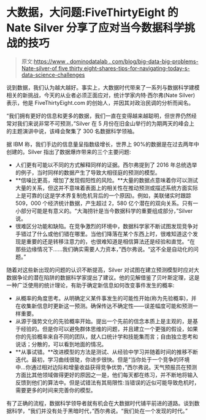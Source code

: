 # 大数据，大问题:FiveThirtyEight 的 Nate Silver 分享了应对当今数据科学挑战的技巧

> 原文:[https://www . dominodatalab . com/blog/big-data-big-problems-Nate-silver-of five thirty eight-shares-tips-for-navigating-today-s-data-science-challenges](https://www.dominodatalab.com/blog/big-data-big-problems-nate-silver-of-fivethirtyeight-shares-tips-for-navigating-today-s-data-science-challenges)

说到数据，我们认为越大越好。事实上，大数据时代带来了一系列与数据科学建模相关的新挑战，今天的从业者必须正面应对，统计学家内特·西尔弗(Nate Silver)表示，他是 FiveThirtyEight.com 的创始人，并因其对政治民调的分析而闻名。

“我们拥有更好的信息和更多的数据，我们一直在变得越来越聪明，但世界仍然经常对我们来说非常不可预测，”Silver 在 5 月份在旧金山举行的为期两天的峰会上的主题演讲中说，该峰会聚集了 300 名数据科学领袖。

据 IBM 称，我们手边的信息量呈指数级增长，世界上 90%的数据是在过去两年中创建的。Silver 指出了数据爆炸带来的三个主要问题:

*   人们更有可能以不同的方式解释同样的证据。西尔弗提到了 2016 年总统选举的例子，当时同样的数据产生了导致大相径庭的预测的模型。
*   **信噪比更高，增加了发现假阳性的风险。**大量的数据点意味着你可以测试大量的关系，但这并不意味着表面上的相关性在推动预测或描述系统方面实际上是可靠的(这是学术界复制危机背后的一个原因)。例如，美联储实时跟踪 509，000 个经济统计数据，产生超过 2，580 亿个潜在的双向关系。只有一小部分可能是有意义的。“大海捞针是当今数据科学的重要组成部分，”Silver 说。
*   很难区分功能和缺陷。在竞争激烈的环境中，数据科学家不断试图发现竞争对手错过了什么或他们错在哪里。当他们降落在某个东西上时，很难知道这个发现是重要的还是转移注意力的，也很难知道是相信算法还是经验和直觉。“在那些边缘情况下……我们确实需要人力资本，”西尔弗说。“这不全是自动化的问题。”

随着对这些新出现的问题的认识不断提高，Silver 对试图在建立预测模型时应对大数据争论的潜在陷阱的数据科学家提出了建议。他的见解借鉴了贝叶斯定理，这是一种广泛使用的统计理论，有助于确定新信息如何改变事件发生的概率:

*   从概率的角度思考。从明确定义某件事发生的可能性开始(称为先验概率)，并在收集新信息时更新这一预测。确保传达不确定性——误差幅度可能和预测一样重要。
*   从源于强势文化的先验概率开始。提出一个先前的信念本质上是主观的，是基于经验的。但是你可以避免群体思维的问题，并且建立一个更强的假设，如果你的先验概率来自不同的团队，就人口统计学和技能集而言；自由独立思考和说话；分散的，可以看到地面的情况。
*   **从事试错。**改进模型的方法是测试、从经验中学习并随着时间的推移不断迭代。最初，学习曲线很陡，你进步很快。但是“当你处于一个竞争的环境中…你通过相对边际和增量收益获得竞争优势，”西尔弗说。天气预报员在预测方面比其他领域做得更好的原因之一是，他们每天都在练习，并不断地将输入反馈到他们的算法中。但是试错法有其局限性:当错误的近似可能导致危机时，需要更多的时间来完善你的模型。

有了正确的流程，数据科学领导者就有机会在大数据时代铺平前进的道路。谈到数据科学，“我们并没有处于黑暗时代，”西尔弗说。“我们处在一个发现的时代。”